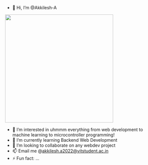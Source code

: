 - 👋 Hi, I’m @Akkilesh-A

<p>
  <img src="https://api.vaunt.dev/v1/github/entities/Spacecentre/achievements?format=svg&limit=3" width="350" />
</p>

- 👀 I’m interested in uhmmm everything from web development to machine learning to microcontroller programming!
- 🌱 I’m currently learning Backend Web Development
- 💞️ I’m looking to collaborate on any webdev project
- 📫 Email me @akkilesh.a2022@vitstudent.ac.in
- ⚡ Fun fact: ...

<!---
Akkilesh-A/Akkilesh-A is a ✨ special ✨ repository because its `README.md` (this file) appears on your GitHub profile.
You can click the Preview link to take a look at your changes.
--->
